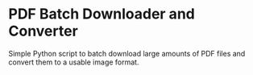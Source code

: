 # PDF Batch Downloader and Converter  

Simple Python script to batch download large amounts of PDF files and convert them to a usable image format.
